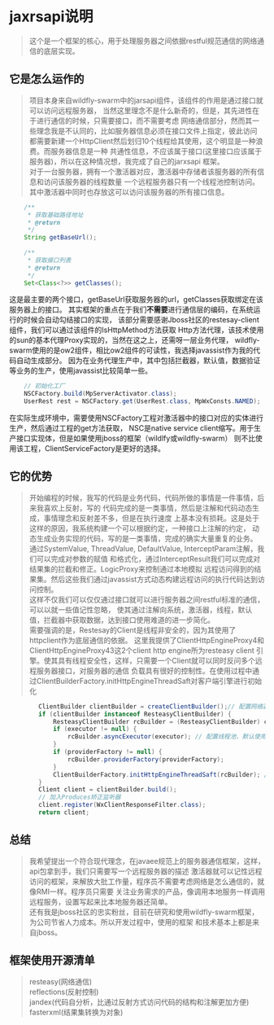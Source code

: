 # jaxrsapi说明
>这个是一个框架的核心，用于处理服务器之间依据restful规范通信的网络通信的底层实现。
## 它是怎么运作的
>项目本身来自wildfly-swarm中的jarsapi组件，该组件的作用是通过接口就可以访问远程服务器，
当然这里理念不是什么新奇的，但是，其先进性在于进行通信的时候，只需要接口，而不需要考虑
网络通信部分，然而其一些理念我是不认同的，比如服务器信息必须在接口文件上指定，彼此访问
都需要新建一个HttpClient然后划归10个线程给其使用，这个明显是一种浪费。而服务器信息是一种
共通性信息，不应该属于接口(这里接口应该属于服务器)，所以在这种情况想，我完成了自己的jarxsapi
框架。<br> 
对于一台服务器，拥有一个激活器对应，激活器中存储者该服务器的所有信息和访问该服务器的线程数量
一个远程服务器只有一个线程池控制访问。其中激活器中同时也存放这可以访问该服务器的所有接口信息。

```java
	/**
	 * 获取基础路径地址
	 * @return
	 */
	String getBaseUrl();
	
	/**
	 * 获取接口列表
	 * @return
	 */
	Set<Class<?>> getClasses();
```

这是最主要的两个接口，getBaseUrl获取服务器的url，getClasses获取绑定在该服务器上的接口。
其实框架的重点在于我们**不需要**进行通信层的编码，在系统运行的时候会自动勾结接口的实现，
该部分需要感谢Jboss社区的restesay-client组件，我们可以通过该组件的IsHttpMethod方法获取
Http方法代理，该技术使用的sun的基本代理Proxy实现的，当然在这之上，还需呀一层业务代理，
wildfly-swarm使用的是ow2组件，相比ow2组件的可读性，我选择javassist作为我的代码自动生成部分。
因为在业务代理生产中，其中包括拦截器，默认值，数据验证等业务的生产，使用javassist比较简单一些。

```java
	// 初始化工厂
	NSCFactory.build(MpServerActivator.class);
	UserRest rest = NSCFactory.get(UserRest.class, MpWxConsts.NAMED);
```

在实际生成环境中，需要使用NSCFactory工程对激活器中的接口对应的实体进行生产，然后通过工程的get方法获取，
NSC是native service client缩写。用于生产接口实现体，但是如果使用jboss的框架（wildlfy或wildfly-swarm）
则不比使用该工程，ClientServiceFactory是更好的选择。

## 它的优势
>开始编程的时候，我写的代码是业务代码，代码所做的事情是一件事情，后来我喜欢上反射，写的
代码完成的是一类事情，然后是注解和代码动态生成，事情理念和反射差不多，但是在执行速度
上基本没有损耗。这是处于这样的原因，我系统构建一个可以根据约定，一种接口上注解的约定，
动态生成业务实现的代码，写的是一类事情，完成的确实大量重复的业务。<br>
通过SystemValue, ThreadValue, DefaultValue, InterceptParam注解，我们可以完成对参数的赋值
和格式化，通过InterceptResult我们可以完成对结果集的拦截和修正。LogicProxy来控制通过本地模拟
远程访问得到的结果集。然后这些我们通过javassist方式动态构建远程访问的执行代码达到访问控制。<br>
这样不仅我们可以仅仅通过接口就可以进行服务器之间restful标准的通信，可以以就一些值记性忽略，
使其通过注解向系统，激活器，线程，默认值，拦截器中获取数据，达到接口使用难道的进一步简化。<br>
需要强调的是，Restesay的Client是线程非安全的，因为其使用了httpclient作为底层通信的依据。
这里我提供了ClientHttpEngineProxy4和ClientHttpEngineProxy43这2个client http engine所为resteasy client
引擎。使其具有线程安全性，这样，只需要一个Client就可以同时反问多个远程服务器接口，对服务器的通信
负载具有很好的控制性。在使用过程中通过ClientBuilderFactory.initHttpEngineThreadSaft对客户端引擎进行初始化

```java
		ClientBuilder clientBuilder = createClientBuilder();// 配置网络通信内容
		if (clientBuilder instanceof ResteasyClientBuilder) {
			ResteasyClientBuilder rcBuilder = (ResteasyClientBuilder) clientBuilder;
			if (executor != null) {
				rcBuilder.asyncExecutor(executor); // 配置线程池，默认使用线程池为固定大小最大10个线程
			}
			if (providerFactory != null) {
				rcBuilder.providerFactory(providerFactory);
			}
			ClientBuilderFactory.initHttpEngineThreadSaft(rcBuilder); // 设定HTTP客户端引擎的线程安全性
		}
		Client client = clientBuilder.build();
		// 加入Produces矫正监听器
		client.register(WxClientResponseFilter.class);
		return client;
```

## 总结
>我希望提出一个符合现代理念，在javaee规范上的服务器通信框架，这样，api包拿到手，我们只需要写一个远程服务器的描述
激活器就可以记性远程访问的框架，来解放大批工作量，程序员不需要考虑网络是怎么通信的，就像RMI一样。程序员只需要
关注业务需求的产品，像调用本地服务一样调用远程服务，设置写起来比本地服务器还简单。<br>
还有我是jboss社区的忠实粉丝，目前在研究和使用wildfly-swarm框架，为公司节省人力成本。所以开发过程中，使用的框架
和技术基本上都是来自jboss。

## 框架使用开源清单
>resteasy(网络通信)<br>
reflections(反射控制)<br>
jandex(代码自分析，比通过反射方式访问代码的结构和注解更加方便)<br>
fasterxml(结果集转换为对象)<br>

